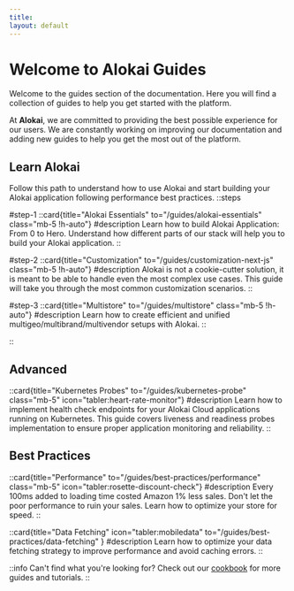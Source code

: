 ```yaml
---
title:
layout: default
---
```


# Welcome to Alokai Guides

Welcome to the guides section of the documentation. Here you will find a collection of guides to help you get started with the platform.

At **Alokai**, we are committed to providing the best possible experience for our users. We are constantly working on improving our documentation and adding new guides to help you get the most out of the platform.



## Learn Alokai

Follow this path to understand how to use Alokai and start building your Alokai application following performance best practices.
::steps

#step-1
::card{title="Alokai Essentials" to="/guides/alokai-essentials" class="mb-5 !h-auto"}
#description
Learn how to build Alokai Application: From 0 to Hero. Understand how different parts of our stack will help you to build your Alokai application.
::

#step-2
::card{title="Customization" to="/guides/customization-next-js" class="mb-5 !h-auto"}
#description
Alokai is not a cookie-cutter solution, it is meant to be able to handle even the most complex use cases. This guide will take you through the most common customization scenarios.
::

#step-3
::card{title="Multistore" to="/guides/multistore" class="mb-5 !h-auto"}
#description
Learn how to create efficient and unified multigeo/multibrand/multivendor setups with Alokai.
::

::

## Advanced

::card{title="Kubernetes Probes" to="/guides/kubernetes-probe" class="mb-5" icon="tabler:heart-rate-monitor"}
#description
Learn how to implement health check endpoints for your Alokai Cloud applications running on Kubernetes. This guide covers liveness and readiness probes implementation to ensure proper application monitoring and reliability.
::

## Best Practices

::card{title="Performance" to="/guides/best-practices/performance" class="mb-5" icon="tabler:rosette-discount-check"}
#description
Every 100ms added to loading time costed Amazon 1% less sales. Don't let the poor performance to ruin your sales. Learn how to optimize your store for speed.
::

::card{title="Data Fetching" icon="tabler:mobiledata" to="/guides/best-practices/data-fetching" }
#description
Learn how to optimize your data fetching strategy to improve performance and avoid caching errors.
::

::info
Can't find what you're looking for? Check out our [cookbook](/cookbook) for more guides and tutorials.
::
